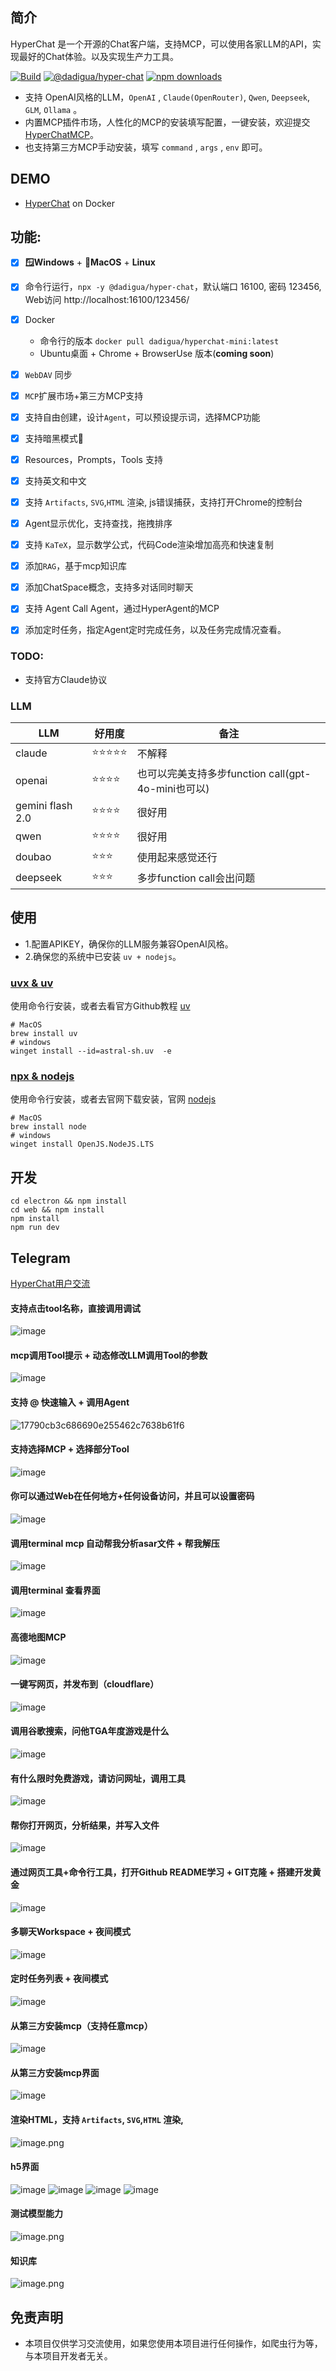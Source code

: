 ## 简介

HyperChat 是一个开源的Chat客户端，支持MCP，可以使用各家LLM的API，实现最好的Chat体验。以及实现生产力工具。

[![Build](https://github.com/BigSweetPotatoStudio/HyperChat/actions/workflows/build.yml/badge.svg)](https://github.com/BigSweetPotatoStudio/HyperChat/actions/workflows/build.yml)
[![@dadigua/hyper-chat](https://img.shields.io/npm/v/%40dadigua%2Fhyper-chat)](https://www.npmjs.com/package/@dadigua/hyper-chat)
[![npm downloads](https://img.shields.io/npm/dm/@dadigua/hyper-chat)](https://npm-stat.com/charts.html?package=@dadigua/hyper-chat)


* 支持 OpenAI风格的LLM，`OpenAI` , `Claude(OpenRouter)`, `Qwen`, `Deepseek`, `GLM`, `Ollama` 。
* 内置MCP插件市场，人性化的MCP的安装填写配置，一键安装，欢迎提交[HyperChatMCP](https://github.com/BigSweetPotatoStudio/HyperChatMCP)。
* 也支持第三方MCP手动安装，填写 `command` , `args` , `env` 即可。

## DEMO

* [HyperChat](https://hyperchat.dadigua.men/123456/) on Docker

## 功能: 

- [x] **🪟Windows** + **🍏MacOS** + **Linux**
- [x] 命令行运行，`npx -y @dadigua/hyper-chat`，默认端口 16100, 密码 123456, Web访问 http://localhost:16100/123456/
- [x] Docker 
    * 命令行的版本 `docker pull dadigua/hyperchat-mini:latest`
    * Ubuntu桌面 + Chrome + BrowserUse 版本(**coming soon**)
- [x] `WebDAV` 同步
- [x] `MCP`扩展市场+第三方MCP支持
- [x] 支持自由创建，设计`Agent`，可以预设提示词，选择MCP功能
- [x] 支持暗黑模式🌙
- [x] Resources，Prompts，Tools 支持
- [x] 支持英文和中文
- [x] 支持 `Artifacts`, `SVG`,`HTML` 渲染, js错误捕获，支持打开Chrome的控制台
- [x] Agent显示优化，支持查找，拖拽排序
- [x] 支持 `KaTeX`，显示数学公式，代码Code渲染增加高亮和快速复制
- [x] 添加`RAG`，基于mcp知识库
- [x] 添加ChatSpace概念，支持多对话同时聊天
- [x] 支持 Agent Call Agent，通过HyperAgent的MCP
- [x] 添加定时任务，指定Agent定时完成任务，以及任务完成情况查看。


### TODO:

- 支持官方Claude协议

### LLM

| LLM      | 好用度    | 备注                         |
| -------- | ------ | -------------------------- |
| claude   | ⭐⭐⭐⭐⭐  | 不解释                    |
| openai   | ⭐⭐⭐⭐ | 也可以完美支持多步function call(gpt-4o-mini也可以) |
| gemini flash 2.0   | ⭐⭐⭐⭐ |  很好用 |
| qwen       | ⭐⭐⭐⭐    | 很好用                 |
| doubao       | ⭐⭐⭐    | 使用起来感觉还行                   |
| deepseek | ⭐⭐⭐      | 多步function call会出问题       |

## 使用

* 1.配置APIKEY，确保你的LLM服务兼容OpenAI风格。
* 2.确保您的系统中已安装 `uv + nodejs`。

### [uvx & uv](https://github.com/astral-sh/uv)

使用命令行安装，或者去看官方Github教程 [uv](https://github.com/astral-sh/uv)

```
# MacOS
brew install uv
# windows
winget install --id=astral-sh.uv  -e
```
### [npx & nodejs](https://nodejs.org/en)

使用命令行安装，或者去官网下载安装，官网 [nodejs](https://nodejs.org/en)
```
# MacOS
brew install node
# windows
winget install OpenJS.NodeJS.LTS
```

## 开发

```
cd electron && npm install
cd web && npm install
npm install
npm run dev
```

## Telegram

[HyperChat用户交流](https://t.me/dadigua001)

#### 支持点击tool名称，直接调用调试
![image](https://github.com/user-attachments/assets/4af1b769-de19-4cab-8a90-7f701b9a8d70)

#### mcp调用Tool提示 + 动态修改LLM调用Tool的参数
![image](https://github.com/user-attachments/assets/080320e3-37d2-4f5a-ae3d-3517b3d692ad)

#### 支持 @ 快速输入 + 调用Agent
![17790cb3c686690e255462c7638b61f6](https://github.com/user-attachments/assets/12fd824c-cad7-4dd7-8df3-699c1da8d1cf)

#### 支持选择MCP + 选择部分Tool
![image](https://github.com/user-attachments/assets/9a297608-90be-4960-a4f1-ae627965486b)

#### 你可以通过Web在任何地方+任何设备访问，并且可以设置密码
![image](https://github.com/user-attachments/assets/a9825e5b-da6d-4e0a-852f-177a3f6df992)

#### 调用terminal mcp  自动帮我分析asar文件 + 帮我解压
![image](https://github.com/user-attachments/assets/16c0dba7-ae62-4261-a068-1217b5e9bd3c)

#### 调用terminal 查看界面
![image](https://github.com/user-attachments/assets/009317f2-d49b-432a-bb46-a15133d12f9f)

#### 高德地图MCP
![image](https://github.com/user-attachments/assets/549e8fee-085d-4e8a-86a8-184ebe1053e6)

#### 一键写网页，并发布到（cloudflare）
![image](https://github.com/user-attachments/assets/e869b8ab-a430-4f22-a2db-d4ef8e6f36a4)

#### 调用谷歌搜索，问他TGA年度游戏是什么
![image](https://github.com/user-attachments/assets/f8f36547-dfcb-423a-8d83-f53234b0d94a)

#### 有什么限时免费游戏，请访问网址，调用工具
![image](https://github.com/user-attachments/assets/6d4c4144-2749-4d03-9824-9ead5c37bc51)

#### 帮你打开网页，分析结果，并写入文件
![image](https://github.com/user-attachments/assets/302bda76-dcbf-4a4d-bfb4-39f3a911434b)

#### 通过网页工具+命令行工具，打开Github README学习 + GIT克隆 + 搭建开发黄金
![image](https://github.com/user-attachments/assets/6affd3dd-aa8e-4429-9c70-d456e5376786)

#### 多聊天Workspace + 夜间模式
![image](https://github.com/user-attachments/assets/ca9d77d7-d023-431f-8359-6023ab3e338a)

#### 定时任务列表  + 夜间模式
![image](https://github.com/user-attachments/assets/302a767c-bd00-48e4-ac41-5443d98a4708)

#### 从第三方安装mcp（支持任意mcp） 
![image](https://github.com/user-attachments/assets/173484f1-58b3-4e55-821c-ec6ef6cd0572)


#### 从第三方安装mcp界面
![image](https://github.com/user-attachments/assets/06b1b2d4-e368-45f2-ac81-b9080838f9f5)


#### 渲染HTML，支持 `Artifacts`, `SVG`,`HTML` 渲染,
![image.png](./images/image33.png)

#### h5界面
![image](https://github.com/user-attachments/assets/e8349fb5-c98e-4fef-a93d-778079a27237)
![image](https://github.com/user-attachments/assets/8a381114-6b26-4af2-90f2-270c0e85e819)
![image](https://github.com/user-attachments/assets/b1487b6b-2cbc-46d8-ab1e-a335417c23ce)
![image](https://github.com/user-attachments/assets/3a51dab9-375b-479b-8c6b-74a1be0dd037)


#### 测试模型能力
![image.png](./images/image48.png)

#### 知识库
![image.png](./images/image50.png)

## 免责声明

* 本项目仅供学习交流使用，如果您使用本项目进行任何操作，如爬虫行为等，与本项目开发者无关。
